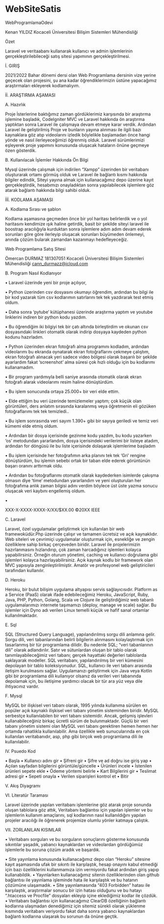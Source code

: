 # WebSiteSatis
WebProgramlamaOdevi

                                                                                                          
Kenan YILDIZ
Kocaceli Üniversitesi
Bilişim Sistemleri Mühendisliği

Özet

Laravel ve veritaabanı kullanarak kullanıcı ve admin işlemlerinin gerçekleştirilebileceği satış sitesi yapımının gerçekleştirilmesi.

İ.	GIRIŞ

2021/2022 Bahar dönemi dersi olan Web Programlama dersinin vize yerine geçecek olan projesini, şu ana kadar öğrendiklerimizin üstüne yapacağımız araştırmaları ekleyerek kodlamalıyım.

İİ.	ARAŞTIRMA AŞAMASI

A.	Hazırlık

Proje İsterlerine baktığımız zaman gördüklerimiz karşısında bir araştırma işlemine başladık, CodeIgniter MVC ve Laravel hakkında ön araştırma yaptıktan sonra Laravel ile çalışmaya devam etmeye karar verdik.
Ardından Laravel ile geliştirilmiş Proje ve bunların yayına alınması ile ilgili bazı kaynaklara göz atıp videolarını izledik böylelikle başlamadan önce hangi yönde ve nasıl ilerleyeceğimizi öğrenmiş olduk.
Laravel sürümlerimizi eşleyerek proje yapımını konusunda oluşacak hataların önüne geçmeye özen gösterdik.

B.	Kullanılacak İşlemler Hakkında Ön Bilgi

Mysql üzerinde çalışmak için indirilen “Xampp” üzerinden bir veritabanı oluşturarak ortamı görmüş olduk ve Laravel ile bağlantı kısmı hakkında bilgiler edindik, Siteyi yayına almak için kullanacağımız depo üzerine kayıt gerçekleştirdik, hesabımızı onayladıktan sonra yapılabilecek işlemlere göz atarak bağlantı hakkında bilgi sahibi olduk.

İİİ.	KODLAMA AŞAMASI

A.	Kodlama Sırası ve şablon

Kodlama  aşamasına  geçmeden  önce  bir  yol  haritası
belirlerdik ve o yol haritasını kendimize ışık haline getirdik, basit bir şekilde siteyi laravel ile boostrap aracılığıyla kurduktan sonra işlemlere adım adım devam ederek sorunları göre göre ilerleyip oluşacak sorunları büyümeden önlemeyi, anında çözüm bularak zamandan kazanmayı hedefleyeceğiz. 

Web Programlama Satış Sitesi

        
Ömercan DURMAZ 181307051
Kocaceli Üniversitesi
Bilişim Sistemleri Mühendisliği
cann_durmazz@icloud.com



B.	Program Nasıl Kodlanıyor

•	Laravel üzerinde yeni bir proje açılıyor, 

•	Python üzerinden csv dosyasını okumayı öğrendim, ardından bu bilgi ile bir kod yazarak tüm csv kodlarımın satırlarını tek tek yazdırarak test etmiş oldum.

•	Daha sonra ‘pytube’ kütüphanesi üzerinde araştırma yaptım ve youtube linklerini indiren bir python kodu yazdım.

•	Bu öğrendiğim iki bilgiyi tek bir çatı altında birleştirdim ve okunan csv dosyasındaki linkleri otomatik olarak indirip dosyaya kaydeden python kodunu hazırladım.

•	Python üzerinden ekran fotoğrafı alma programını kodladım, ardından videolarımı bu ekranda oynatarak ekran fotoğraflarını çekmeye çalıştım, ekran fotoğrafı alınacak yeri sadece video bölgesi olarak başarılı bir şekilde ayarlardım fakat ‘screenshot’ alma süresi çok hızlı olduğu için bu kodlarımı kullanamadım.

•	Bir program yardımıyla belli saniye arasında otomatik olarak ekran fotoğrafı alarak videolarımı resim haline dönüştürdüm.

•	Bu işlem sonucunda ortaya 25.000+ bir veri elde ettim.

•	Elde ettiğim bu veri üzerinde temizlemeler yaptım; çok küçük olan görüntüleri, ders anlatım sırasında karalanmış veya öğretmenin eli gözüken fotoğraflarımı tek tek temizledi..

•	Bu işlem sonrasında veri sayım 1.390+ gibi bir sayıya geriledi ve temiz veri kümemi elde etmiş oldum.

•	Ardından bir dosya içerisinde gezinme kodu yazdım, bu kodu yazarken ‘os’ metodundan yararlandım, dosya içerisindeki verilerimi bir listeye atadım, ardından for döngüsü ile bu liste içerisinde dolaşarak işlemlerime başladım

•	Bu işlem içerisinde her fotoğrafımın arka planını tek tek ‘Gri’ rengine dönüştürdüm, bu işlemin sebebi ortak bir taban elde ederek görüntünün başarı oranını arttırmak oldu.

•	Ardından bu fotoğraflarımı otomatik olarak kaydederken isimlerde çakışma olmasın diye ‘time’ metodundan yararlandım ve yeni oluşturulan her fotoğrafıma anlık zaman bilgisi adını verdim böylece üst üste yazma sonucu oluşacak veri kaybını engellemiş oldum.

•	

 

XXX-X-XXXX-XXXX-X/XX/$XX.00 ©20XX IEEE 


C.	Laravel

Laravel, özel uygulamalar geliştirmek için kullanılan bir web framewoküdür.Php üzerinde çalışır ve tamamen ücretsiz ve açık kaynaklıdır.
Web siteleri ve çevrimiçi uygulamalar oluşturmak için, esnekliğe ve zengin özelliklere sahip birkaç çerçeveden biridir.
Laravel ile projelerimizin hazırlanmasını hızlandırıp, çok zaman harcadığınız işlemleri kolayca yapabilirsiniz. Örneğin oturum yönetimi, caching ve kullanıcı doğrulama gibi işlemleri kolayca hazırlayabilirsiniz.
Açık kaynak kodlu bir framework olan MVC yapısıyla zenginleştirilmiştir. 
Amatör ve profesyonel web geliştiricileri tarafından kullanılır.

D.	Heroku

Heroku, bir bulut bilişim uygulama altyapısı servis sağlayıcısıdır. Platform as a Service (PaaS) olarak ifade edebileceğimiz Heroku, JavaScript, Ruby, Java, PHP, Python, Golang, Scala ve Clojure ile geliştirdiğimiz web tabanlı uygulamalarımızı internete taşımamızı (deploy, manage ve scale) sağlar. Bu işlemler için Dyno adı verilen Linux temelli küçük ve hafif sanal ortamlar kullanılmaktadır.


E.	Sql 

SQL (Structured Query Language), yapılandırılmış sorgu dili anlamına gelir. Sorgu dili, veri tabanlarından belirli bilgilerin alınmasını kolaylaştırmak için tasarlanmış bir tür programlama dilidir. Bu nedenle SQL; “veri tabanlarının dili” olarak adlandırılır.
Satır ve sütunlardan oluşan bir tablo olarak tanımlayabileceğimiz veri tabanı; gerçek hayattaki değerleri tablolarda saklayarak modeller.
SQL veritabanı, yapılandırılmış bir veri kümesini depolayan bir tablo koleksiyonudur.
SQL, kullanıcı ile veri tabanı arasında iletişim kurulmasını sağlar. Uygulamanızı geliştirmek için Java veya Kotlin gibi bir programlama dili kullanıyor olsanız da verileri veri tabanında depolamak için, bu iletişime yardımcı olacak bir tür ara yüz veya dile ihtiyacınız vardır.

F.	Mysql

MySQL bir ilişkisel veri tabanı olarak, 1995 yılında kullanıma sürülen en popüler açık kaynaklı ilişkisel veri tabanı yönetim sisteminden biridir.
MySQL serbestçe kullanılabilen bir veri tabanı sistemidir. Ancak, gelişmiş işlevleri kullanabileceğiniz birkaç ücretli sürüm de bulunmaktadır. 
Güçlü bir veri tabanı yönetim sistemi olan MySQL veri tabanı gerektiren hemen hemen her ortamda rahatlıkla kullanılabilir. Ama özellikle web sunucularında en çok kullanılan veritabanıdır, asp, php gibi birçok web programlama dili ile kullanılabilir.



IV. Psuedo Kod 

•	Başla
•	Kullanıcı adını gir
•	Şifreni gir
•	Şifre ve ad doğru ise giriş yap
•	Açılan sayfadan bilgilerini görüntüle/güncelle
•	Ürünleri incele
•	İstenilen ürünleri sepete ekle
•	Ödeme yöntemi belirle
•	Kart Bilgilerini gir
•	Teslimat adresi gir
•	Sepeti onayla
•	Verilen siparişleri kontrol et
•	Bitir

V. Akış Diyagramı

 


VI. Literatür Taraması

Laravel üzerinde yapılan veritabanı işlemlerine göz atarak proje sonunda oluşan tablolara göz attık, Veritabanı bağlantısı için yapılan işlemler ve bu işlemlerin kullanım amaçlarını, sql kodlarının nasıl kullanıldığını yapılan projeler aracılığı ile öğrenerek projemize olumlu yönler katmaya çalıştık.



VII.  ZORLANILAN KISIMLAR


•	Veritabanı sorguları ve bu sorguların sonuçlarını gösterme konusunda sıkıntılar yaşadık, yabancı kaynaklardan ve videolardan gördüğümüz işlemlerle bu soruna çözüm aradık ve başardık.

•	Site yayınlama konusunda kullanacağımız depo olan “Heroku” sitesine kayıt aşamasında ufak bir sıkıntı ile karşılaştık, hesap onayını kabul etmediği için bazı özelliklerini kullanmamıza izin vermiyordu fakat ardından giriş yapıp kullanabildik.
•	Yayınlarken kullanacağımız sitenin özelliklerinden olan github bağlantısı ile yayınlama işleminde hata ile karşılaştık ve bu hatanın çözümüne ulaşamadık.
•	Site yayınlamasında “403 Forbidden” hatası ile karşılaştık, araştırmalar sonucu bir izin hatası olduğunu ve bu hatayı “.htaccess ve Procfile” dosyaları ekleyip içine eklediğimiz kodlar ile çözdük.
•	Veritabanı bağlantısı için kullanacağımız ClearDB özelliğinin bağlantı kodlarına ulaşmadan denediğimiz için sitemiz sürekli olarak yüklenme kısmında veritabanı veriyordu fakat daha sonra yabancı kaynaklardan bağlantı kodlarına ulaşarak bu sorunun da önüne geçtik.
 
